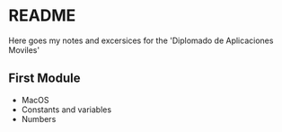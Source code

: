 # README
Here goes my notes and excersices for the 'Diplomado de Aplicaciones Moviles'


## First Module
- MacOS
- Constants and variables
- Numbers

